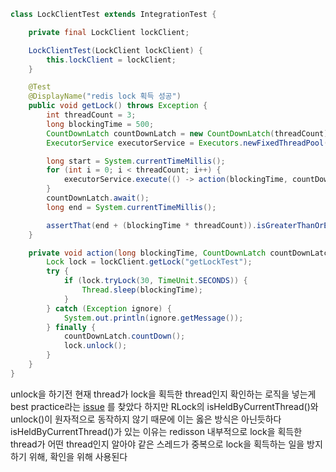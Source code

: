 
``` java
class LockClientTest extends IntegrationTest {

    private final LockClient lockClient;

    LockClientTest(LockClient lockClient) {
        this.lockClient = lockClient;
    }

    @Test
    @DisplayName("redis lock 획득 성공")
    public void getLock() throws Exception {
        int threadCount = 3;
        long blockingTime = 500;
        CountDownLatch countDownLatch = new CountDownLatch(threadCount);
        ExecutorService executorService = Executors.newFixedThreadPool(threadCount);

        long start = System.currentTimeMillis();
        for (int i = 0; i < threadCount; i++) {
            executorService.execute(() -> action(blockingTime, countDownLatch));
        }
        countDownLatch.await();
        long end = System.currentTimeMillis();

        assertThat(end + (blockingTime * threadCount)).isGreaterThanOrEqualTo(start + (blockingTime * threadCount));
    }

    private void action(long blockingTime, CountDownLatch countDownLatch) {
        Lock lock = lockClient.getLock("getLockTest");
        try {
            if (lock.tryLock(30, TimeUnit.SECONDS)) {
                Thread.sleep(blockingTime);
            }
        } catch (Exception ignore) {
            System.out.println(ignore.getMessage());
        } finally {
            countDownLatch.countDown();
            lock.unlock();
        }
    }
}
```

unlock을 하기전 현재 thread가 lock을 획득한 thread인지 확인하는 로직을 넣는게 best practice라는 [issue](https://github.com/redisson/redisson/issues/4878)
를 찾았다
하지만 RLock의 isHeldByCurrentThread()와 unlock()이 원자적으로 동작하지 않기 때문에 이는 옳은 방식은 아닌듯하다
isHeldByCurrentThread()가 있는 이유는 redisson 내부적으로 lock을 획득한 thread가 어떤 thread인지 알아야 같은 스레드가 중복으로 lock을 획득하는 일을 방지하기 위해, 확인을 위해 사용된다


